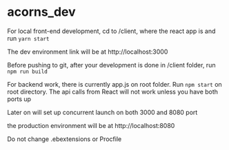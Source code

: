 # acorns_dev

For local front-end development, cd to /client, where the react app is
and run `yarn start`

The dev environment link will be at http://localhost:3000

Before pushing to git, after your development is done in /client folder, run `npm run build`

For backend work, there is currently app.js on root folder. Run
`npm start` on root directory. The api calls from React will not work unless you have both ports up

Later on will set up concurrent launch on both 3000 and 8080 port

the production environment will be at http://localhost:8080

Do not change .ebextensions or Procfile
